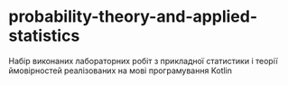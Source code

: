 # probability-theory-and-applied-statistics
Набір виконаних лабораторних робіт з прикладної статистики і теорії ймовірностей реалізованих на мові програмування Kotlin
